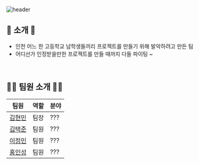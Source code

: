 ![header](https://capsule-render.vercel.app/api?type=Waving&height=240&section=footer&text=ByeongPyung&fontSize=80&&animation=fadeIn&fontColor=EEF2FF&fontAlignY=62&color=676FA3)

## 📖 소개 📖
- 인천 어느 한 고등학교 남학생들끼리 프로젝트를 만들기 위해 발악하려고 만든 팀
- 어디선가 인정받을만한 프로젝트를 만들 때까지 다들 파이팅 ~

<br>

## 🙋‍♂️ 팀원 소개 🙋‍♂️
| 팀원 | 역할 | 분야 |
| ------ | ------ | ------ |
| [김현민](https://github.com/qetqet910) | 팀장 | ??? |
| [김택준](https://github.com/Kuah0) | 팀원 | ??? |
| [이정민](https://github.com/rnlsrnlsdl) | 팀원 | ??? |
| [홍인성](https://github.com/BackdevHong) | 팀원 | ??? |
